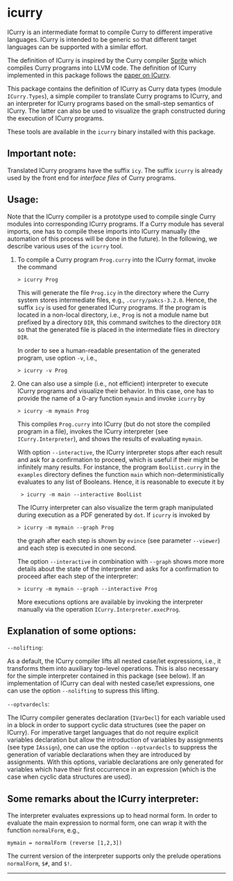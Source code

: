 icurry
======

ICurry is an intermediate format to compile Curry to different imperative
languages. ICurry is intended to be generic so that different target languages
can be supported with a similar effort.

The definition of ICurry is inspired by the Curry compiler
[Sprite](http://dx.doi.org/10.1007/978-3-319-63139-4_6)
which compiles Curry programs into LLVM code.
The definition of ICurry implemented in this package follows the
[paper on ICurry](http://dx.doi.org/10.1007/978-3-030-46714-2_18).

This package contains the definition of ICurry as
Curry data types (module `ICurry.Types`), a simple compiler
to translate Curry programs to ICurry, and an interpreter
for ICurry programs based on the small-step semantics of ICurry.
The latter can also be used to visualize the graph constructed
during the execution of ICurry programs.

These tools are available in the `icurry` binary installed
with this package.


Important note:
---------------

Translated ICurry programs have the suffix `icy`.
The suffix `icurry` is already used by the front end
for *interface files* of Curry programs.


Usage:
------

Note that the ICurry compiler is a prototype used to compile
single Curry modules into corresponding ICurry programs.
If a Curry module has several imports, one has to compile
these imports into ICurry manually (the automation of this
process will be done in the future).
In the following, we describe various uses of the `icurry` tool.

1. To compile a Curry program `Prog.curry` into the ICurry format,
   invoke the command

       > icurry Prog

   This will generate the file `Prog.icy` in the directory where
   the Curry system stores intermediate files, e.g., `.curry/pakcs-3.2.0`.
   Hence, the suffix `icy` is used for generated ICurry programs.
   If the program is located in a non-local directory, i.e., `Prog` is
   not a module name but prefixed by a directory `DIR`, this command
   switches to the directory `DIR` so that the generated file
   is placed in the intermediate files in directory `DIR`.

   In order to see a human-readable presentation of the generated program,
   use option `-v`, i.e.,
   
       > icurry -v Prog

2. One can also use a simple (i.e., not efficient) interpreter
   to execute ICurry programs and visualize their behavior.
   In this case, one has to provide the name of a 0-ary function `mymain`
   and invoke `icurry` by

       > icurry -m mymain Prog

    This compiles `Prog.curry` into ICurry (but do not store the
    compiled program in a file), invokes the ICurry interpreter
    (see `ICurry.Interpreter`), and shows the results of evaluating `mymain`.

    With option `--interactive`, the ICurry interpreter stops after
    each result and ask for a confirmation to proceed, which is useful
    if their might be infinitely many results. For instance, the program
    `BoolList.curry` in the `examples` directory defines the function
    `main` which non-deterministically evaluates to any list of Booleans.
    Hence, it is reasonable to execute it by

        > icurry -m main --interactive BoolList

    The ICurry interpreter can also visualize the term graph manipulated
    during execution as a PDF generated by `dot`. If `icurry` is invoked by

       > icurry -m mymain --graph Prog

    the graph after each step is shown by `evince` (see parameter `--viewer`)
    and each step is executed in one second.

    The option `--interactive` in combination with `--graph` shows more
    more details about the state of the interpreter and asks for
    a confirmation to proceed after each step of the interpreter:

       > icurry -m mymain --graph --interactive Prog

    More executions options are available by invoking the interpreter
    manually via the operation `ICurry.Interpreter.execProg`.


Explanation of some options:
----------------------------

`--nolifting`:

As a default, the ICurry compiler lifts all nested case/let expressions,
i.e., it transforms them into auxiliary top-level operations.
This is also necessary for the simple interpreter contained in this
package (see below).
If an implementation of ICurry can deal with nested case/let expressions,
one can use the option `--nolifting` to supress this lifting.

`--optvardecls`:

The ICurry compiler generates declaration (`IVarDecl`)
for each variable used in a block in order to support cyclic
data structures (see the paper on ICurry).
For imperative target languages that do not require explicit
variables declaration but allow the introduction of variables
by assignments (see type `IAssign`), one can use the
option `--optvardecls` to suppress the generation of variable
declarations when they are introduced by assignments.
With this options, variable declarations are only generated
for variables which have their first occurrence in an expression
(which is the case when cyclic data structures are used).


Some remarks about the ICurry interpreter:
------------------------------------------

The interpreter evaluates expressions up to head normal form.
In order to evaluate the main expression to normal form,
one can wrap it with the function `normalForm`, e.g.,

    mymain = normalForm (reverse [1,2,3])

The current version of the interpreter supports only the prelude
operations `normalForm`, `$#`, and `$!`.

----------------------------------------------------------------------------
